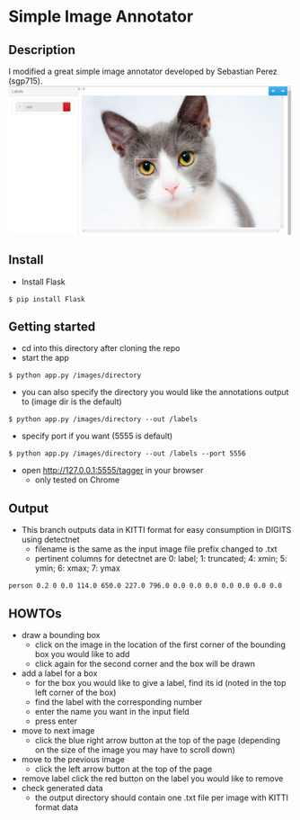 # Simple Image Annotator

## Description
I modified a great simple image annotator developed by Sebastian Perez (sgp715).
![action](./actionshot.png)

## Install
* Install Flask
```
$ pip install Flask
```

## Getting started
* cd into this directory after cloning the repo
* start the app
```
$ python app.py /images/directory
```
* you can also specify the directory you would like the annotations output to (image dir is the default)
```
$ python app.py /images/directory --out /labels
```
* specify port if you want (5555 is default)
```
$ python app.py /images/directory --out /labels --port 5556
```
* open http://127.0.0.1:5555/tagger in your browser
    * only tested on Chrome

## Output
* This branch outputs data in KITTI format for easy consumption in DIGITS using detectnet
  * filename is the same as the input image file prefix changed to .txt
  * pertinent columns for detectnet are 0: label; 1: truncated; 4: xmin; 5: ymin; 6: xmax; 7: ymax
```
person 0.2 0 0.0 114.0 650.0 227.0 796.0 0.0 0.0 0.0 0.0 0.0 0.0 0.0
```

## HOWTOs
* draw a bounding box
  * click on the image in the location of the first corner of the bounding box you would like to add
  * click again for the second corner and the box will be drawn
* add a label for a box
  * for the box you would like to give a label, find its id (noted in the top left corner of the box)
  * find the label with the corresponding number
  * enter the name you want in the input field
  * press enter
* move to next image
  * click the blue right arrow button at the top of the page (depending on the size of the image you may have to scroll down)
* move to the previous image
  * click the left arrow button at the top of the page
* remove label
  click the red button on the label you would like to remove
* check generated data
  * the output directory should contain one .txt file per image with KITTI format data
